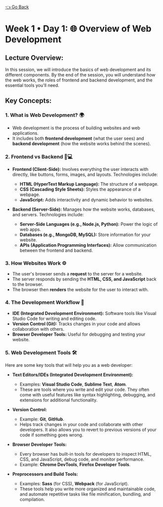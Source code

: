 [👈 Go Back](./lvl1.md)

# Week 1 • Day 1: 🌐 Overview of Web Development

## Lecture Overview:
In this session, we will introduce the basics of web development and its different components. By the end of the session, you will understand how the web works, the roles of frontend and backend development, and the essential tools you'll need.

## Key Concepts:

### 1. What is Web Development? 🌍
- Web development is the process of building websites and web applications.
- It includes both **frontend development** (what the user sees) and **backend development** (how the website works behind the scenes).

### 2. Frontend vs Backend 🎨💻
- **Frontend (Client-Side):** Involves everything the user interacts with directly, like buttons, forms, images, and layouts. Technologies include:
  - **HTML (HyperText Markup Language):** The structure of a webpage.
  - **CSS (Cascading Style Sheets):** Styles the appearance of a webpage.
  - **JavaScript:** Adds interactivity and dynamic behavior to websites.
  
- **Backend (Server-Side):** Manages how the website works, databases, and servers. Technologies include:
  - **Server-Side Languages (e.g., Node.js, Python):** Power the logic of web apps.
  - **Databases (e.g., MongoDB, MySQL):** Store information for your website.
  - **APIs (Application Programming Interfaces):** Allow communication between the frontend and backend.

### 3. How Websites Work ⚙️
- The user's browser sends a **request** to the server for a website.
- The server responds by sending the **HTML, CSS, and JavaScript** back to the browser.
- The browser then **renders** the website for the user to interact with.

### 4. The Development Workflow 🔄
- **IDE (Integrated Development Environment):** Software tools like Visual Studio Code for writing and editing code.
- **Version Control (Git):** Tracks changes in your code and allows collaboration with others.
- **Browser Developer Tools:** Useful for debugging and testing your website.

### 5. Web Development Tools 🛠
Here are some key tools that will help you as a web developer:

- **Text Editors/IDEs (Integrated Development Environment):**
  - Examples: **Visual Studio Code**, **Sublime Text**, **Atom**.
  - These are tools where you write and edit your code. They often come with useful features like syntax highlighting, debugging, and extensions for additional functionality.
  
- **Version Control:**
  - Example: **Git**, **GitHub**.
  - Helps track changes in your code and collaborate with other developers. It also allows you to revert to previous versions of your code if something goes wrong.

- **Browser Developer Tools:**
  - Every browser has built-in tools for developers to inspect HTML, CSS, and JavaScript, debug code, and monitor performance.
  - Example: **Chrome DevTools**, **Firefox Developer Tools**.
  
- **Preprocessors and Build Tools:**
  - Examples: **Sass** (for CSS), **Webpack** (for JavaScript).
  - These tools help you write more organized and maintainable code, and automate repetitive tasks like file minification, bundling, and compilation.

